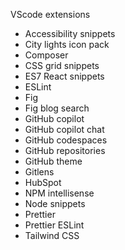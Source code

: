 VScode extensions
<ul>
<li>Accessibility snippets</li>
<li>City lights icon pack</li>
<li>Composer</li>
<li>CSS grid snippets</li>
<li>ES7 React snippets</li>
<li>ESLint</li>
<li>Fig</li>
<li>Fig blog search</li>
<li>GitHub copilot</li>
<li>GitHub copilot chat</li>
<li>GitHub codespaces</li>
<li>GitHub repositories</li>
<li>GitHub theme</li>
<li>Gitlens</li>
<li>HubSpot</li>
<li>NPM intellisense</li>
<li>Node snippets</li>
<li>Prettier</li>
<li>Prettier ESLint</li>
<li>Tailwind CSS</li>
</ul>
